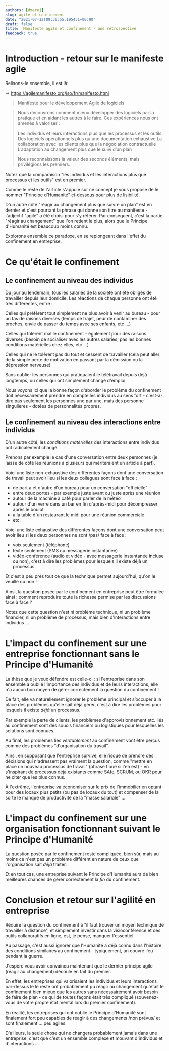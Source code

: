 ```yaml
---
authors: [dmerej]
slug: agile-et-confinement
date: "2021-07-12T09:30:55.195431+00:00"
draft: false
title:  Manifeste agile et confinement - une rétrospective
feedback: true
---
```


# Introduction - retour sur le manifeste agile

Relisons-le ensemble, il est là:

=> https://agilemanifesto.org/iso/fr/manifesto.html

> Manifeste pour le développement Agile de logiciels

> Nous découvrons comment mieux développer des logiciels par la pratique
> et en aidant les autres à le faire. Ces expériences nous ont amenés à
> valoriser :
>
> Les individus et leurs interactions plus que les processus et les outils
> Des logiciels opérationnels plus qu'une documentation exhaustive
> La collaboration avec les clients plus que la négociation contractuelle
> L’adaptation au changement plus que le suivi d’un plan
>
> Nous reconnaissons la valeur des seconds éléments, mais privilégions les premiers.

Notez que la comparaison "les individus et les interactions plus que processus et les outils" est en premier.

Comme le reste de l'article s'appuie sur ce concept je vous propose de le nommer "Principe d'Humanité" ci-dessous pour plus de lisibilité.

D'un autre côté "réagir au changement plus que suivre un plan" est en dernier et c'est pourtant la phrase qui donne son titre au manifeste - l'adjectif "agile" a été choisi pour s'y référer. Par conséquent, c'est la partie "réagir au changement" que l'on retient le plus, alors que le Principe d'Humanité est beaucoup moins connu.

Explorons ensemble ce paradoxe, en se replongeant dans l'effet du confinement en entreprise.

# Ce qu'était le confinement

## Le confinement au niveau des individus

Du jour au lendemain, tous les salariés de la société ont été obligés de travailler depuis leur domicile. Les réactions de chaque personne ont été très différentes, entre :

Celles qui préfèrent tout simplement ne plus avoir à venir au bureau - pour un tas de raisons diverses (temps de trajet, peur de contaminer des proches, envie de passer du temps avec ses enfants, etc ...)

Celles qui tolèrent mal le confinement - également pour des raisons diverses (besoin de socialiser avec les autres salariés, pas les bonnes conditions matérielles chez elles, etc ...)

Celles qui ne le tolèrent pas du tout et cessent de travailler (cela peut aller de la simple perte de motivation en passant par la démission ou la dépression nerveuse)

Sans oublier les personnes qui pratiquaient le télétravail depuis déjà longtemps, ou celles qui ont simplement changé d'emploi

Nous voyons ici que la bonne façon d'aborder le problème du confinement doit nécessairement prendre en compte les individus au sens fort - c'est-à-dire pas seulement les personnes une par une, mais des personne singulières - dotées de personnalités propres.

## Le confinement au niveau des interactions entre individus

D'un autre côté, les *conditions matérielles* des interactions entre individus ont radicalement changé.

Prenons par exemple le cas d'une conversation entre deux personnes (je laisse de côté
les réunions à plusieurs qui mériteraient un article à part).

Voici une liste non-exhaustive des différentes façons dont une conversation de travail peut avoir lieu si les deux collègues sont face à face :

- de part à et d'autre d'un bureau pour un conversation "officielle"
- entre deux portes - par exemple juste avant ou juste après une réunion
- autour de la machine à café  pour parler de la météo
- autour d'un verre dans un bar en fin d'après-midi pour décompresser après le boulot
- à la table d'un restaurant le midi pour une réunion commerciale
- etc.

Voici une liste exhaustive des différentes façons dont une conversation peut avoir lieu si les deux personnes ne sont /pas/ face à face :

- voix seulement (téléphone)
- texte seulement (SMS ou messagerie instantanée)
- vidéo-conférence (audio et vidéo - avec messagerie instantanée incluse ou non), c'est à dire les problèmes pour lesquels il existe déjà un processus.

Et c'est à peu près tout ce que la technique permet aujourd'hui, qu'on le veuille ou non !

Ainsi, la question posée par le confinement en entreprise peut être formulée ainsi : comment reproduire toute la richesse permise par les discussions face à face ?

Notez que cette question n'est ni problème technique, ni un problème financier, ni un problème de processus, mais bien d'interactions entre individus ...

# L'impact du confinement sur une entreprise fonctionnant sans le Principe d'Humanité

La thèse que je veux défendre est celle-ci : si l'entreprise dans son ensemble a oublié l'importance des individus et de leurs interactions, elle n'a aucun bon moyen de gérer correctement la question du confinement !

De fait, elle va naturellement ignorer le problème principal et s’occuper à la place des problèmes qu'elle sait déjà gérer, c'est à dire les problèmes pour lesquels il existe *déjà* un processus.

Par exemple la perte de clients, les problèmes d'approvisionnement etc. liés au confinement sont des soucis financiers ou logistiques pour lesquelles les solutions sont connues.

Au final, les problèmes liés *véritablement* au confinement vont être perçus comme des problèmes "d'organisation du travail".

Ainsi, en supposant que l'entreprise survive, elle risque de prendre des décisions qui n'adressent pas vraiment la question, comme "mettre en place un nouveau processus de travail" (phrase floue si l'en est) - en s'inspirant de processus déjà existants comme SAfe, SCRUM, ou OKR pour ne citer que les plus connus.

À l'extrême, l'entreprise va économiser sur le prix de l'immobilier en optant pour des locaux plus petits (ou pas de locaux du tout) et compenser de la sorte le manque de productivité de la "masse salariale" ...

# L'impact du confinement sur une organisation fonctionnant suivant le Principe d'Humanité

La question posée par le confinement reste compliquée, bien sûr, mais au moins ce n'est pas un problème différent en nature de ceux que l'organisation sait *déjà* traiter.

Et en tout cas, une entreprise suivant le Principe d'Humanité aura de bien meilleures chances de gérer correctement la *fin* du confinement.

# Conclusion et retour sur l'agilité en entreprise

Réduire la question du confinement à "il faut trouver un moyen technique de travailler à distance", et simplement investir dans la visioconférence et des outils collaboratifs en ligne, est, je pense, manquer l'essentiel.

Au passage, c'est aussi ignorer que l'Humanité a déjà connu dans l'histoire des conditions similaires au confinement - typiquement, un couvre-feu pendant la guerre.

J'espère vous avoir convaincu maintenant que le dernier principe agile (réagir au changement) découle en fait du premier.

En effet, les entreprises qui valorisaient les individus et leurs interactions par-dessus le le reste ont probablement pu réagir au changement qu'était le confinement bien mieux que les autres sans nécessairement avoir besoin de faire de plan - ce qui de toutes façons était très compliqué (souvenez-vous de votre propre état mental lors du premier confinement).

En réalité, les entreprises qui ont oublié le Principe d'Humanité sont finalement fort peu capables de réagir à des changements /non prévus/ et sont finalement ... peu agiles.

D'ailleurs, la seule chose qui ne changera probablement jamais dans une entreprise, c'est que c'est un ensemble complexe et mouvant d'individus et d'interactions ...
